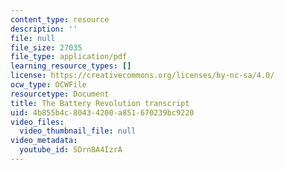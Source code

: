 ```yaml
---
content_type: resource
description: ''
file: null
file_size: 27035
file_type: application/pdf
learning_resource_types: []
license: https://creativecommons.org/licenses/by-nc-sa/4.0/
ocw_type: OCWFile
resourcetype: Document
title: The Battery Revolution transcript
uid: 4b855b4c-8043-4200-a851-670239bc9220
video_files:
  video_thumbnail_file: null
video_metadata:
  youtube_id: SDrn8A4IzrA
---
```


